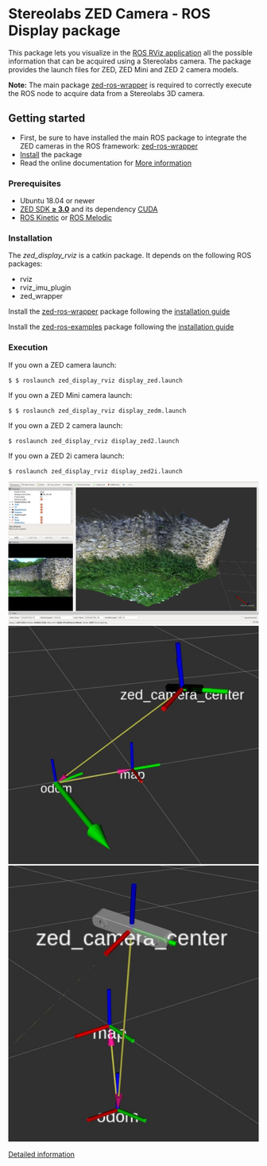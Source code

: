 # Stereolabs ZED Camera - ROS Display package

This package lets you visualize in the [ROS RViz application](http://wiki.ros.org/rviz) all the
possible information that can be acquired using a Stereolabs camera.
The package provides the launch files for ZED, ZED Mini and ZED 2 camera models.

**Note:** The main package [zed-ros-wrapper](https://github.com/stereolabs/zed-ros-wrapper)
is required to correctly execute the ROS node to acquire data from a Stereolabs 3D camera.

## Getting started

   - First, be sure to have installed the main ROS package to integrate the ZED cameras in the ROS framework: [zed-ros-wrapper](https://github.com/stereolabs/zed-ros-wrapper/#build-the-program)
   - [Install](#Installation) the package
   - Read the online documentation for [More information](https://www.stereolabs.com/documentation/guides/using-zed-with-ros/introduction.html)

### Prerequisites

   - Ubuntu 18.04 or newer
   - [ZED SDK **≥ 3.0**](https://www.stereolabs.com/developers/) and its dependency [CUDA](https://developer.nvidia.com/cuda-downloads)
   - [ROS Kinetic](http://wiki.ros.org/kinetic/Installation/Ubuntu) or [ROS Melodic](http://wiki.ros.org/melodic/Installation/Ubuntu)

### Installation

The *zed_display_rviz* is a catkin package. It depends on the following ROS packages:
  - rviz
  - rviz_imu_plugin
  - zed_wrapper

Install the [zed-ros-wrapper](https://www.stereolabs.com/documentation/guides/using-zed-with-ros/introduction.html) package
following the [installation guide](https://github.com/stereolabs/zed-ros-wrapper#build-the-program)

Install the [zed-ros-examples](https://github.com/stereolabs/zed-ros-examples) package following the [installation guide](https://github.com/stereolabs/zed-ros-examples#build-the-program)

### Execution

If you own a ZED camera launch:

    $ $ roslaunch zed_display_rviz display_zed.launch

If you own a ZED Mini camera launch:

    $ $ roslaunch zed_display_rviz display_zedm.launch

If you own a ZED 2 camera launch:

    $ roslaunch zed_display_rviz display_zed2.launch
    
If you own a ZED 2i camera launch:

    $ roslaunch zed_display_rviz display_zed2i.launch    

![ZED rendering on Rviz](images/depthcloud-RGB.jpg)
![ZED rendering on Rviz](images/ZEDM-Rviz.jpg)
![ZED rendering on Rviz](images/ZED-Rviz.jpg)

[Detailed information](https://www.stereolabs.com/docs/ros/rviz/)
